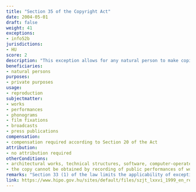 ```yaml
---
title: "Section 35 of the Copyright Act"
date: 2004-05-01
draft: false
weight: 41
exceptions:
- info52b
jurisdictions:
- HU
score: 2
description: "This exception allows for any natural person to make copies of works for private purposes if such activity does not serve to generate or increase income in any way or form. The provision does not apply to architectural works, technical structures, software, computer-operated data banks, and the recording of public performances of works on video or audio media (camcording). Reproduction of sheet music, entire books and entire issues of periodicals is expressly excluded in Section 35(1), and so is having a third party making copies of works by computer or on electronic data media, regardless of whether or not it is done for private purposes." 
beneficiaries:
- natural persons
purposes: 
- private purposes
usage:
- reproduction
subjectmatter:
- works
- performances
- phonograms
- film fixations
- broadcasts
- press publications
compensation:
- compensation required according to Section 20 of the Act
attribution: 
- no attribution required
otherConditions: 
- architectural works, technical structures, software, computer-operated data banks, sheet music, entire books and entire issues of periodicals are excluded from the scope of the exception
- the copy cannot be obtained by recording of public performances of works on video or audio media (camcording) or by a third party making copies of works by computer or on electronic data media, regardless of whether or not it is done for private purposes
remarks: "Section 33 (1) of the law limits the applicability of exceptions and limitations to published works only."
link: https://www.hipo.gov.hu/sites/default/files/szjt_lxxvi_1999_en_rev_1.pdf
---
```

